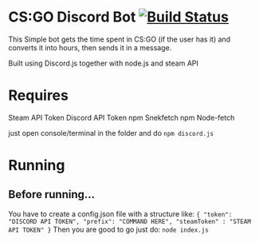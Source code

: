 # CS:GO Discord Bot [![Build Status](https://travis-ci.com/Lemorz56/CSgoDiscordBot.svg?token=Fiuz1pyAyCez2gUsiqUi&branch=master)](https://travis-ci.com/Lemorz56/CSgoDiscordBot)

This Simple bot gets the time spent in CS:GO (if the user has it) and converts it into hours, then sends it in a message.

Built using Discord.js together with node.js and steam API


# Requires
Steam API Token
Discord API Token
npm Snekfetch
npm Node-fetch

just open console/terminal in the folder and do ``npm discord.js``

# Running
## Before running...
You have to create a config.json file with a structure like:
``
{
    "token": "DISCORD API TOKEN",
    "prefix": "COMMAND HERE",
    "steamToken" : "STEAM API TOKEN"
}
``
Then you are good to go just do:
``node index.js``
